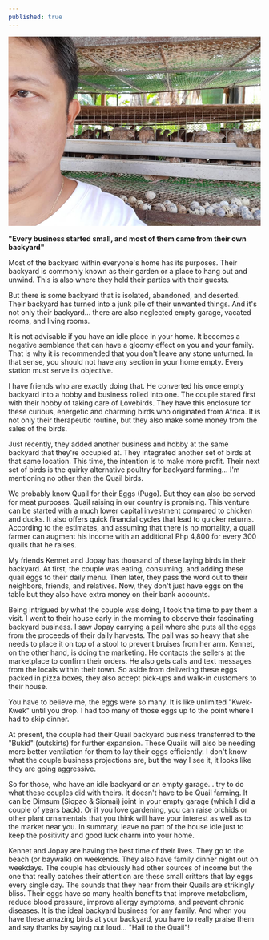 ```yaml
---
published: true
---
```

![Quail](/images/Pugo.jpg)

**"Every business started small, and most of them came from their own backyard"**

Most of the backyard within everyone's home has its purposes. Their backyard is commonly known as their garden or a place to hang out and unwind. This is also where they held their parties with their guests. 

But there is some backyard that is isolated, abandoned, and deserted.   
Their backyard has turned into a junk pile of their unwanted things.
And it's not only their backyard... there are also neglected empty garage, vacated rooms, and living rooms.

It is not advisable if you have an idle place in your home. 
It becomes a negative semblance that can have a gloomy effect on you and your family.
That is why it is recommended that you don't leave any stone unturned. In that sense, you should not have any section in your home empty. Every station must serve its objective. 

I have friends who are exactly doing that. He converted his once empty backyard into a hobby and business rolled into one. 
The couple stared first with their hobby of taking care of Lovebirds. They have this enclosure for these curious, energetic and charming birds who originated from Africa.
It is not only their therapeutic routine, but they also make some money from the sales of the birds.

Just recently, they added another business and hobby at the same backyard that they're occupied at. 
They integrated another set of birds at that same location. This time, the intention is to make more profit. 
Their next set of birds is the quirky alternative poultry for backyard farming...  I'm mentioning no other than the Quail birds. 

We probably know Quail for their Eggs (Pugo). But they can also be served for meat purposes. 
Quail raising in our country is promising. This venture can be started with a much lower capital investment compared to chicken and ducks. It also offers quick financial cycles that lead to quicker returns. 
According to the estimates, and assuming that there is no mortality, a quail farmer can augment his income with an additional Php 4,800 for every 300 quails that he raises.

My friends Kennet and Jopay has thousand of these laying birds in their backyard. 
At first, the couple was eating, consuming, and adding these quail eggs to their daily menu. 
Then later, they pass the word out to their neighbors, friends, and relatives.
Now, they don't just have eggs on the table but they also have extra money on their bank accounts.

Being intrigued by what the couple was doing, I took the time to pay them a visit. 
I went to their house early in the morning to observe their fascinating backyard business. 
I saw Jopay carrying a pail where she puts all the eggs from the proceeds of their daily harvests. The pail was so heavy that she needs to place it on top of a stool to prevent bruises from her arm.
Kennet, on the other hand, is doing the marketing. 
He contacts the sellers at the marketplace to confirm their orders. He also gets calls and text messages from the locals within their town. 
So aside from delivering these eggs packed in pizza boxes, they also accept pick-ups and walk-in customers to their house. 

You have to believe me, the eggs were so many. It is like unlimited "Kwek-Kwek" until you drop. 
I had too many of those eggs up to the point where I had to skip dinner. 

At present, the couple had their Quail backyard business transferred to the "Bukid" (outskirts) for further expansion. 
These Quails will also be needing more better ventilation for them to lay their eggs efficiently. 
I don't know what the couple business projections are, but the way I see it, it looks like they are going aggressive.

So for those, who have an idle backyard or an empty garage... try to do what these couples did with theirs.
It doesn't have to be Quail farming. It can be Dimsum (Siopao & Siomai) joint in your empty garage (which I did a couple of years back).
Or if you love gardening, you can raise orchids or other plant ornamentals that you think will have your interest as well as to the market near you.
In summary, leave no part of the house idle just to keep the positivity and good luck charm into your home.

Kennet and Jopay are having the best time of their lives. They go to the beach (or baywalk) on weekends. They also have family dinner night out on weekdays. 
The couple has obviously had other sources of income but the one that really catches their attention are these small critters that lay eggs every single day. 
The sounds that they hear from their Quails are strikingly bliss.
Their eggs have so many health benefits that improve metabolism, reduce blood pressure, improve allergy symptoms, and prevent chronic diseases.
It is the ideal backyard business for any family. And when you have these amazing birds at your backyard, you have to really praise them and say thanks by saying out loud...
"Hail to the Quail"!
